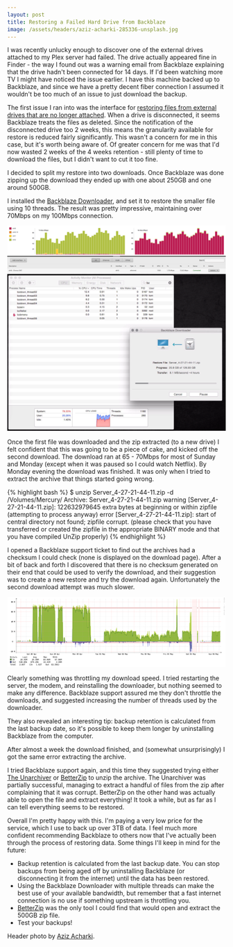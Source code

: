 ```yaml
---
layout: post
title: Restoring a Failed Hard Drive from Backblaze
image: /assets/headers/aziz-acharki-285336-unsplash.jpg
---
```


I was recently unlucky enough to discover one of the external drives attached to my Plex server had failed. The drive actually appeared fine in Finder - the way I found out was a warning email from Backblaze explaining that the drive hadn't been connected for 14 days. If I'd been watching more TV I might have noticed the issue earlier. I have this machine backed up to Backblaze, and since we have a pretty decent fiber connection I assumed it wouldn't be too much of an issue to just download the backup.

The first issue I ran into was the interface for [restoring files from external drives that are no longer attached](https://help.backblaze.com/hc/en-us/articles/217665878-Restoring-Data-from-Secondary-or-External-Hard-Drives). When a drive is disconnected, it seems Backblaze treats the files as deleted. Since the notification of the disconnected drive too 2 weeks, this means the granularity available for restore is reduced fairly significantly. This wasn't a concern for me in this case, but it's worth being aware of. Of greater concern for me was that I'd now wasted 2 weeks of the 4 weeks retention - still plenty of time to download the files, but I didn't want to cut it too fine.

I decided to split my restore into two downloads. Once Backblaze was done zipping up the download they ended up with one about 250GB and one around 500GB.

I installed the [Backblaze Downloader](https://www.backblaze.com/blog/restore-downloader-apps-available/), and set it to restore the smaller file using 10 threads. The result was pretty impressive, maintaining over 70Mbps on my 100Mbps connection.

![Backblaze Downloading](/assets/images/posts/2018-06-04-backblaze/downloading-edgerouter.png)
![Backblaze Downloading](/assets/images/posts/2018-06-04-backblaze/downloader-activity-monitor.png)

Once the first file was downloaded and the zip extracted (to a new drive) I felt confident that this was going to be a piece of cake, and kicked off the second download. The download ran at 65 - 70Mbps for most of Sunday and Monday (except when it was paused so I could watch Netflix). By Monday evening the download was finished. It was only when I tried to extract the archive that things started going wrong.

{% highlight bash %}
$ unzip Server_4-27-21-44-11.zip -d /Volumes/Mercury/
Archive: Server_4-27-21-44-11.zip
warning [Server_4-27-21-44-11.zip]: 122632979645 extra bytes at beginning or within zipfile
(attempting to process anyway)
error [Server_4-27-21-44-11.zip]: start of central directory not found;
zipfile corrupt.
(please check that you have transferred or created the zipfile in the
appropriate BINARY mode and that you have compiled UnZip properly)
{% endhighlight %}

I opened a Backblaze support ticket to find out the archives had a checksum I could check (none is displayed on the download page). After a bit of back and forth I discovered that there is no checksum generated on their end that could be used to verify the download, and their suggestion was to create a new restore and try the download again. Unfortunately the second download attempt was much slower.

![Backblaze Downloading](/assets/images/posts/2018-06-04-backblaze/observium.png)

Clearly something was throttling my download speed. I tried restarting the server, the modem, and reinstalling the downloader, but nothing seemed to make any difference. Backblaze support assured me they don't throttle the downloads, and suggested increasing the number of threads used by the downloader. 

They also revealed an interesting tip: backup retention is calculated from the last backup date, so it's possible to keep them longer by uninstalling Backblaze from the computer.

After almost a week the download finished, and (somewhat unsurprisingly) I got the same error extracting the archive. 

I tried Backblaze support again, and this time they suggested trying either [The Unarchiver](https://theunarchiver.com/) or [BetterZip](https://macitbetter.com/) to unzip the archive. The Unarchiver was partially successful, managing to extract a handful of files from the zip after complaining that it was corrupt. BetterZip on the other hand was actually able to open the file and extract everything! It took a while, but as far as I can tell everything seems to be restored.

Overall I'm pretty happy with this. I'm paying a very low price for the service, which I use to back up over 3TB of data. I feel much more confident recommending Backblaze to others now that I've actually been through the process of restoring data. Some things I'll keep in mind for the future:

 * Backup retention is calculated from the last backup date. You can stop backups from being aged off by uninstalling Backblaze (or disconnecting it from the internet) until the data has been restored.
 * Using the Backblaze Downloader with multiple threads can make the best use of your available bandwidth, but remember that a fast internet connection is no use if something upstream is throttling you.
 * [BetterZip](https://macitbetter.com/) was the only tool I could find that would open and extract the 500GB zip file.
 * Test your backups!

Header photo by [Aziz Acharki](https://unsplash.com/photos/7IlaJn7GTFE).